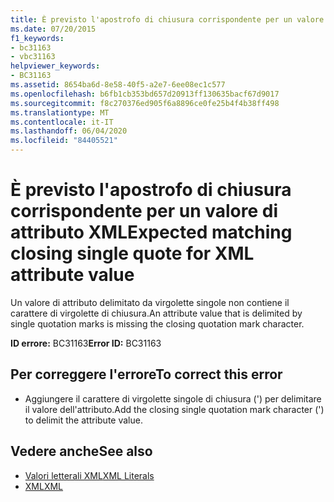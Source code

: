 ```yaml
---
title: È previsto l'apostrofo di chiusura corrispondente per un valore di attributo XML
ms.date: 07/20/2015
f1_keywords:
- bc31163
- vbc31163
helpviewer_keywords:
- BC31163
ms.assetid: 8654ba6d-8e58-40f5-a2e7-6ee08ec1c577
ms.openlocfilehash: b6fb1cb353bd657d20913ff130635bacf67d9017
ms.sourcegitcommit: f8c270376ed905f6a8896ce0fe25b4f4b38ff498
ms.translationtype: MT
ms.contentlocale: it-IT
ms.lasthandoff: 06/04/2020
ms.locfileid: "84405521"
---
```

# <a name="expected-matching-closing-single-quote-for-xml-attribute-value"></a><span data-ttu-id="44e85-102">È previsto l'apostrofo di chiusura corrispondente per un valore di attributo XML</span><span class="sxs-lookup"><span data-stu-id="44e85-102">Expected matching closing single quote for XML attribute value</span></span>
<span data-ttu-id="44e85-103">Un valore di attributo delimitato da virgolette singole non contiene il carattere di virgolette di chiusura.</span><span class="sxs-lookup"><span data-stu-id="44e85-103">An attribute value that is delimited by single quotation marks is missing the closing quotation mark character.</span></span>  
  
 <span data-ttu-id="44e85-104">**ID errore:** BC31163</span><span class="sxs-lookup"><span data-stu-id="44e85-104">**Error ID:** BC31163</span></span>  
  
## <a name="to-correct-this-error"></a><span data-ttu-id="44e85-105">Per correggere l'errore</span><span class="sxs-lookup"><span data-stu-id="44e85-105">To correct this error</span></span>  
  
- <span data-ttu-id="44e85-106">Aggiungere il carattere di virgolette singole di chiusura (') per delimitare il valore dell'attributo.</span><span class="sxs-lookup"><span data-stu-id="44e85-106">Add the closing single quotation mark character (') to delimit the attribute value.</span></span>  
  
## <a name="see-also"></a><span data-ttu-id="44e85-107">Vedere anche</span><span class="sxs-lookup"><span data-stu-id="44e85-107">See also</span></span>

- [<span data-ttu-id="44e85-108">Valori letterali XML</span><span class="sxs-lookup"><span data-stu-id="44e85-108">XML Literals</span></span>](../language-reference/xml-literals/index.md)
- [<span data-ttu-id="44e85-109">XML</span><span class="sxs-lookup"><span data-stu-id="44e85-109">XML</span></span>](../programming-guide/language-features/xml/index.md)
